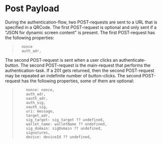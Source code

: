 # Post Payload

During the authentication-flow, two POST-requests are sent to a URL that is specified in a QRCode.
The first POST-request is optional and only sent if a "JSON for dynamic screen content" is present.
The first POST-request has the following properties:

>       nonce
>       auth_adr,

The second POST-request is sent when a user clicks an authenticate-button.
The second POST-request is the main-request that performs the authentication-task.
If a 201 gets returned, then the second POST-request may be repeated an indefinite number of button-clicks.
The second POST-request has the following properties, some of them are optional:

>         nonce: nonce,
>         auth_adr,
>         xauth_adr,
>         auth_sig,
>         xauth_sig,
>         uri: message,
>         target_adr,
>         sig_target: sig_target ?? undefined,
>         wallet_name: walletName ?? undefined,
>         sig_domain: sigDomain ?? undefined,
>         signatures,
>         device: deviceId ?? undefined,
